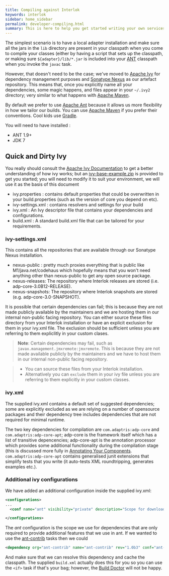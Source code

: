 ```yaml
---
title: Compiling against Interlok
keywords: interlok
sidebar: home_sidebar
permalink: developer-compiling.html
summary: This is here to help you get started writing your own services and what not.
---
```


The simplest scenario is to have a local adapter installation and make sure all the jars in the `lib` directory are present in your classpath when you come to compile your classes (either by having a script that sets up the classpath, or making sure `${adapter}/lib/*.jar` is included into your [ANT](http://ant.apache.org) classpath when you invoke the `javac` task.

However, that doesn't need to be the case; we've moved to [Apache Ivy](http://ant.apache.org/ivy/) for dependency management purposes and [Sonatype Nexus](http://www.sonatype.org/nexus/) as our artefact repository. This means that, once you explicitly name all your dependencies, some magic happens, and files appear in your `~/.ivy2` directory; very similar to what happens with [Apache Maven](http://maven.apache.org).

By default we prefer to use [Apache Ant](http://ant.apache.org) because it allows us more flexibility in how we tailor our builds. You can use [Apache Maven](http://maven.apache.org) if you prefer their conventions. Cool kids use [Gradle](https://gradle.org/).

You will need to have installed :

- ANT 1.9+
- JDK 7

## Quick and Dirty Ivy ##

You really should consult the [Apache Ivy Documentation](http://ant.apache.org/ivy/history/latest-milestone/index.html) to get a better understanding of how ivy works; but an [ivy-base-example.zip](../files/ivy-base-example.zip) is provided to get you started; you will need to modify it to suit your environment, we will use it as the basis of this document

- ivy.properties : contains default properties that could be overwritten in your build.properties (such as the version of core you depend on etc).
- ivy-settings.xml : contains resolvers and settings for your build
- ivy.xml : An Ivy descriptor file that contains your dependencies and configurations.
- build.xml : A standard build.xml file that can be tailored for your requirements.

### ivy-settings.xml ##

This contains all the repositories that are available through our Sonatype Nexus installation.

- nexus-public : pretty much proxies everything that is public like M1/java.net/codehaus which hopefully means that you won't need anything other than nexus-public to get any open source package.
- nexus-releases: The repository where Interlok releases are stored (i.e. adp-core-3.0B12-RELEASE).
- nexus-snapshots: The repository where Interlok snapshots are stored (e.g. adp-core-3.0-SNAPSHOT).

It is possible that certain dependencies can fail; this is because they are not made publicly available by the maintainers and we are hosting them in our internal non-public facing repository. You can either source these files directory from your Interlok installation or have an explicit exclusion for them in your ivy.xml file. The exclusion should be sufficient unless you are referring to them expliclitly in your custom clases.

>__Note__: Certain dependencies may fail, such as `javax.management.jmxremote:jmxremote`. This is because they are not made available publicly by the maintainers and we have to host them in our internal non-public facing repository.

> - You can source these files from your Interlok installation.
> - Alternatively you can `exclude` them in your ivy file unless you are referring to them explicitly in your custom classes.

### ivy.xml ###

The supplied ivy.xml contains a default set of suggested dependencies; some are explicitly excluded as we are relying on a number of opensource packages and their dependency tree includes dependencies that are not required for minimal runtime.

The two key dependencies for compilation are `com.adaptris:adp-core` and `com.adaptris:adp-core-apt`; adp-core is the framework itself which has a list of transitive depencencies; adp-core-apt is the annotation processor which provides some additional functionality during the compilation stage (this is discussed more fully in [Annotating Your Components](developer-annotations.html). `com.adaptris:adp-core-apt` contains  generalised junit extensions that simplify tests that you write (it auto-tests XML roundtripping, generates examples etc.).

### Additional ivy configurations ###

We have added an additional configuration inside the supplied ivy.xml:

```xml
<configurations>
...
  <conf name="ant" visibility="private" description="Scope for downloading various jars required to support the build.xml"/>

</configurations>
```

The _ant_ configuration is the scope we use for dependencies that are only required to provide additional features that we use in ant. If we wanted to use the [ant-contrib](http://ant-contrib.sourceforge.net/) tasks then we could

```xml
<dependency org="ant-contrib" name="ant-contrib" rev="1.0b3" conf="ant->default" transitive="false"/>
```

And make sure that we can resolve this dependency and cache the classpath. The supplied `build.xml` actually does this for you so you can use the `<if>` task if that's your bag; however, the [Build Doctor](http://build-doctor.com/2009/09/21/ant-contrib-the-power-and-the-pain/) will not be happy.


